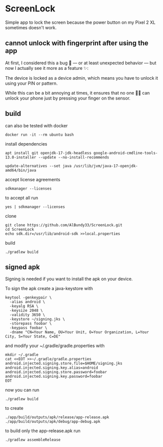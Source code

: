 # ScreenLock
Simple app to lock the screen because the power button on my Pixel 2 XL sometimes doesn't work.

## cannot unlock with fingerprint after using the app
At first, I considered this a bug 🐛 — or at least unexpected behavior — but now I actually see it more as a feature ✨:

The device is locked as a device admin, which means you have to unlock it using your PIN or pattern.

While this can be a bit annoying at times, it ensures that no one 🕵️‍♂️ can unlock your phone just by pressing your finger on the sensor.

## build
can also be tested with docker
```
docker run -it --rm ubuntu bash
```

install dependencies
```
apt install git openjdk-17-jdk-headless google-android-cmdline-tools-13.0-installer --update --no-install-recommends
```
```
update-alternatives --set java /usr/lib/jvm/java-17-openjdk-amd64/bin/java
```

accept license agreements
```
sdkmanager --licenses
```
to accept all run
```
yes | sdkmanager --licenses
```
clone
```
git clone https://github.com/AlBundy33/ScreenLock.git
cd ScreenLock
echo sdk.dir=/usr/lib/android-sdk >>local.properties
```
build
```
./gradlew build
```

## signed apk
Signing is needed if you want to install the apk on your device.

To sign the apk create a java-keystore with
```
keytool -genkeypair \
  -alias android \
  -keyalg RSA \
  -keysize 2048 \
  -validity 3650 \
  -keystore ~/signing.jks \
  -storepass foobar \
  -keypass foobar \
  -dname "CN=Your Name, OU=Your Unit, O=Your Organization, L=Your City, S=Your State, C=DE"
```

and modify your ~/.gradle/gradle.properties with
```
mkdir ~/.gradle
cat <<EOT >>~/.gradle/gradle.properties
android.injected.signing.store.file=$HOME/signing.jks
android.injected.signing.key.alias=android
android.injected.signing.store.password=foobar
android.injected.signing.key.password=foobar
EOT
```

now you can run
```
./gradlew build
```
to create
```
./app/build/outputs/apk/release/app-release.apk
./app/build/outputs/apk/debug/app-debug.apk
```
to build only the app-release.apk run
```
./gradlew assembleRelease
```

